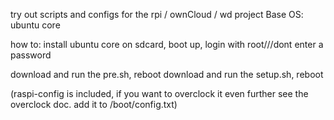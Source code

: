 try out scripts and configs for the rpi / ownCloud / wd project
Base OS: ubuntu core

how to: install ubuntu core on sdcard, boot up, login with root///dont enter a password

download and run the pre.sh, reboot
download and run the setup.sh, reboot

(raspi-config is included, if you want to overclock it even further see the overclock doc. add it to /boot/config.txt)

